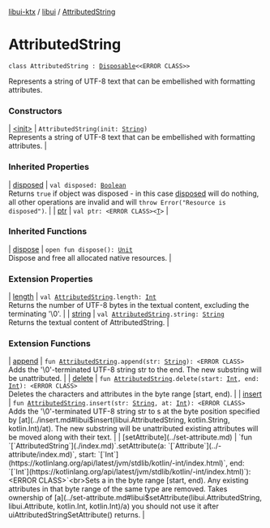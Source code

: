 [libui-ktx](../../index.md) / [libui](../index.md) / [AttributedString](./index.md)

# AttributedString

`class AttributedString : `[`Disposable`](../-disposable/index.md)`<<ERROR CLASS>>`

Represents a string of UTF-8 text that can be embellished with formatting attributes.

### Constructors

| [&lt;init&gt;](-init-.md) | `AttributedString(init: `[`String`](https://kotlinlang.org/api/latest/jvm/stdlib/kotlin/-string/index.html)`)`<br>Represents a string of UTF-8 text that can be embellished with formatting attributes. |

### Inherited Properties

| [disposed](../-disposable/disposed.md) | `val disposed: `[`Boolean`](https://kotlinlang.org/api/latest/jvm/stdlib/kotlin/-boolean/index.html)<br>Returns `true` if object was disposed - in this case [disposed](../-disposable/disposed.md) will do nothing, all other operations are invalid and will `throw Error("Resource is disposed")`. |
| [ptr](../-disposable/ptr.md) | `val ptr: <ERROR CLASS><`[`T`](../-disposable/index.md#T)`>` |

### Inherited Functions

| [dispose](../-disposable/dispose.md) | `open fun dispose(): `[`Unit`](https://kotlinlang.org/api/latest/jvm/stdlib/kotlin/-unit/index.html)<br>Dispose and free all allocated native resources. |

### Extension Properties

| [length](../length.md) | `val `[`AttributedString`](./index.md)`.length: `[`Int`](https://kotlinlang.org/api/latest/jvm/stdlib/kotlin/-int/index.html)<br>Returns the number of UTF-8 bytes in the textual content, excluding the terminating '\0'. |
| [string](../string.md) | `val `[`AttributedString`](./index.md)`.string: `[`String`](https://kotlinlang.org/api/latest/jvm/stdlib/kotlin/-string/index.html)<br>Returns the textual content of AttributedString. |

### Extension Functions

| [append](../append.md) | `fun `[`AttributedString`](./index.md)`.append(str: `[`String`](https://kotlinlang.org/api/latest/jvm/stdlib/kotlin/-string/index.html)`): <ERROR CLASS>`<br>Adds the '\0'-terminated UTF-8 string str to the end. The new substring will be unattributed. |
| [delete](../delete.md) | `fun `[`AttributedString`](./index.md)`.delete(start: `[`Int`](https://kotlinlang.org/api/latest/jvm/stdlib/kotlin/-int/index.html)`, end: `[`Int`](https://kotlinlang.org/api/latest/jvm/stdlib/kotlin/-int/index.html)`): <ERROR CLASS>`<br>Deletes the characters and attributes in the byte range [start, end). |
| [insert](../insert.md) | `fun `[`AttributedString`](./index.md)`.insert(str: `[`String`](https://kotlinlang.org/api/latest/jvm/stdlib/kotlin/-string/index.html)`, at: `[`Int`](https://kotlinlang.org/api/latest/jvm/stdlib/kotlin/-int/index.html)`): <ERROR CLASS>`<br>Adds the '\0'-terminated UTF-8 string str to s at the byte position specified by [at](../insert.md#libui$insert(libui.AttributedString, kotlin.String, kotlin.Int)/at). The new substring will be unattributed existing attributes will be moved along with their text. |
| [setAttribute](../set-attribute.md) | `fun `[`AttributedString`](./index.md)`.setAttribute(a: `[`Attribute`](../-attribute/index.md)`, start: `[`Int`](https://kotlinlang.org/api/latest/jvm/stdlib/kotlin/-int/index.html)`, end: `[`Int`](https://kotlinlang.org/api/latest/jvm/stdlib/kotlin/-int/index.html)`): <ERROR CLASS>`<br>Sets a in the byte range [start, end). Any existing attributes in that byte range of the same type are removed. Takes ownership of [a](../set-attribute.md#libui$setAttribute(libui.AttributedString, libui.Attribute, kotlin.Int, kotlin.Int)/a) you should not use it after uiAttributedStringSetAttribute() returns. |

